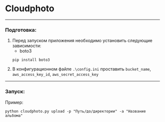 # Cloudphoto
___

### Подготовка:
1. Перед запуском приложения необходимо установить следующие зависимости:
   - boto3 
    ```shell
    pip install boto3
    ```
2. В конфигурационном файле ```.\config.ini``` проставить 
```bucket_name```, ```aws_access_key_id```, ```aws_secret_access_key```
___
### Запуск:
Пример:
```shell
python cloudphoto.py upload -p "Путь/до/директории" -a "Название альбома" 
```